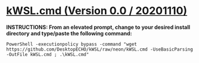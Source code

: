 # [kWSL.cmd (Version 0.0 / 20201110)](https://github.com/DesktopECHO/kWSL)


**INSTRUCTIONS:  From an elevated prompt, change to your desired install directory and type/paste the following command:**

    PowerShell -executionpolicy bypass -command "wget https://github.com/DesktopECHO/kWSL/raw/neon/kWSL.cmd -UseBasicParsing -OutFile kWSL.cmd ; .\kWSL.cmd"
